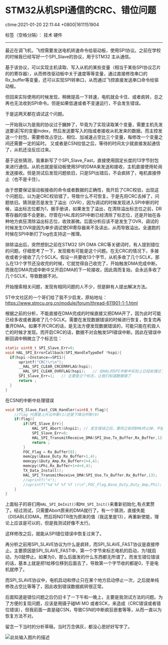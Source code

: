 # STM32从机SPI通信的CRC、错位问题 
ctime:2021-01-20 22:11:44 +0800|1611151904

标签（空格分隔）： 技术 硬件

---

最近在调飞机，飞控需要发送电机转速命令给驱动板，使用SPI协议。之前在学校的时候我已经写好一个SPI_Slave的协议，用于STM32 主从通信。

基于该协议，可以实现主机读取、写入从机的某些变量（相当于某些SPI协议芯片的的寄存器），从而修改驱动板中关于速度等等变量，通过直接修改串口的Rx_buffer等变量，还可以实现SPI转串口，从而通过飞控直接发送串口命令给驱动板。

但回来实际使用的时候发现，稍微提高一下转速，电机就会卡住、或者疯转，总之再也无法收到SPI命令。但是如果低速或者不变速运行，不会发生错误。

于是这两天都在调试这个问题。

一开始我以为是我的协议过于臃肿了，毕竟为了实现读取某个变量，需要主机先发送要读|写的变量Index，然后发送要写入的指或者接收从机发来的数据。而主控发送一个封包，需要修改占空比、相位、加减速占空比三个变量，每修改一个变量之间还需要一定的延时。
又或者是CSN拉低之后，等待的时间太少就直接发起通信了，从机还没反应过来。

基于这些猜测，我重新写了个SPI_Slave_Fast，直接使用固定长度的13字节封包来进行通信。从机也就是驱动板使用SPI的DMA来发送和接收，主机直接使用轮询发送接收。但是测试后发现问题依旧，只是SPI出错后，不会疯转了，电机直接停止（也不是卡住）。

由于想要保证驱动板接收的命令或者数据的正确性，我开启了CRC校验，出现这个问题后，以为是CRC校验错了，导致什么不可恢复。于是先将CRC去掉了，问题依旧。猜测是否是发生了溢出（OVR），因为调试的时候发现进入SPI中断的时候，溢出标志位都为1，据手册讲，如果发生了溢出，在清除溢出标志位之前，DR寄存器的值不会更新。尽管在HAL库的SPI中断已经清除了标志位，还是开始在各种地方疯狂清除溢出标志位，收效甚微。后面分析应该不是发生了OVR，调试的时候发生OVR是因为单步调试使DR寄存器来不及读出，从而导致溢出。全速跑的时候在SPI中断打了log也支持这一推理。

排除溢出后，突然想到之前在STM32 SPI DMA CRC等关键词时，有人提到错位的问题。仔细思考了一下，发现极有可能是这个问题。在无CRC的情况下，多接收或者少接收了几个SCLK。假设一共要收13个字节，从机多收了几个SCLK，那么在13个字节还没收完的时候，它就觉得自己收完了，开始触发DMA完成中断。而我在DMA完成中断中又开启DMA的下一轮接收，因此周而复始，会永远多收了几个SCLK，导致数据不对。

开始搜索相关问题，发现有相同问题的人不少，但是鲜有人提出解决方法。

ST中文社区的一个哥们给了我不少启发，原帖地址：
https://www.stmcu.org.cn/module/forum/thread-611901-1-1.html

根据之前的分析，不能直接在DMA完成的时候直接又把DMA开了，因为此时可能已经多收或者漏收了几个SCLK。需要在发现数据错误的时候进行恢复，恢复完再重开DMA。如果不开CRC的话，是无法方便发现数据错误的，可能只能在机毁人亡的时候才发现。而开启CRC的话，数据不对会触发SPI错误中断。因此在错误中断回调中稍微立了个标志位：

```c
static uint8_t SPI_Slave_Err=0;
void HAL_SPI_ErrorCallback(SPI_HandleTypeDef *hspi){
  if(hspi->Instance==SPI1){
      uprintf("CRC!\r\n");
      __HAL_SPI_CLEAR_CRCERRFLAG(hspi);
      __HAL_SPI_CLEAR_OVRFLAG(hspi);   // 在HAL的SPI中断中实际上已经处理过了，但是有可能清空OVR后关闭中断前，又来SPI数据，导致又溢出了，因此这里需要再清一下
      SPI_Slave_Err=1;   // 主要是立个标志，让我们知道数据错了
      return ;
  }
}
```

在CSN的中断中处理错误
```c
void SPI_Slave_Fast_CSN_Handler(uint8_t flag){
    //flag 代表是上升沿中断(1)还是下降沿中断(0)
    if(flag){
        if(SPI_Slave_Err){
            HAL_SPI_Abort(&hspi1); // 发生错误之后，需将之前的DMA终止掉，不能直接重新开始新的DMA，因为此时DMA的State还是Busy
            SPI_Slave_Err=0;
            HAL_SPI_TransmitReceive_DMA(SPI_Use,Tx_Buffer,Rx_Buffer,13); 
            return ;
        }
        FOC_Flag = Rx_Buffer[0];
        memcpy(&Base_Duty,Rx_Buffer+1,4);
        memcpy(&Duty_Amp,Rx_Buffer+1+4,4);
        memcpy(&Phi,Rx_Buffer+1+4+4,4);
        TX_Data_Install();
        HAL_SPI_TransmitReceive_DMA(SPI_Use,Tx_Buffer,Rx_Buffer,13);
        //uprintf("n");
        //uprintf("%d %f %f %f \r\n",FOC_Flag,Base_Duty,Duty_Amp,Phi);
    }
}
```

上面帖子的哥们用`HAL_SPI_DeInit()`和`MX_SPI_Init()`来重新初始化,有点累赘了。经过测试，只需要Abort原来的DMA就行了。有一个猜测，直接失能（DISABLE)DMA，然后将NDTR改为原来的值（我这里是13），再重新使能，理论上应该是可以的，但是我测试好像不太行。

这样修改之后，就能从SPI错位错误中恢复过来了。

再分析之前用SPI_SLAVE协议为什么是疯转，而SPI_SLAVE_FAST协议是直接停止。主要原因是SPI_SLAVE_FAST中，第一个字节来标志电机的启动，为1就启动，为0就停止。如果为0，那么后面发的什么东西都无所谓了。而发生错位错误的话，基本上就是把1给移位移到后面去了，导致第一个字节收的都是0，于是电机就停了。

而SPI_SLAVE协议中，电机启动和停止只在某个地方启动停止一次，之后就单纯修改占空比等等了，因此收到错误数据疯转很正常。

后面知道是错位问题之后仍旧卡了一下午和一晚上，主要是我测试方法的问题。为了方便的复现问题，应该是用镊子碰MI MO 或者SCK，来造成（CRC错误或者错位错误），但我前面一直是碰CSN，导致CSN的中断疯狂嵌套等等，从而一直以为恢复方法不对。

留念一下当时的分析草稿，当时万念俱灰，都没心思好好写字了。

![此处输入图片的描述][1]

[1]: https://raw.githubusercontent.com/Ncerzzk/MyBlog/master/img/stm32crc.jpg




